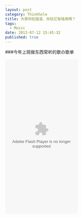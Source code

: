 ```yaml
---
layout: post
category: Thinkhole
title: 大哥你玩摇滚、你玩它有啥用啊？
tags: 
  - Music
date: 2013-07-12 15:45:32
published: true 
---
```

###今年上班做东西常听的歌の歌单

<embed src="http://www.xiami.com/widget/616465_179411,179412,7468,7473,3658232,1769598775,1769598759,1769598758,1769598760,1769598781,1769598757,1769598776,1769598762,2067169,2067148,26943,146615,146703,147177,3658240,146622,1769213850,381340,381342,381343,387177,21507,147045,7221,1771948048,178941,1769613096,1771249953,26656,26628,26509,26511,34044,34031,178135,147176,2074443,7580,61357,61508,136064,16708,16645,34063,34064,_235_500_FF8719_494949_0/multiPlayer.swf" type="application/x-shockwave-flash" width="235" height="500" wmode="opaque"></embed>
